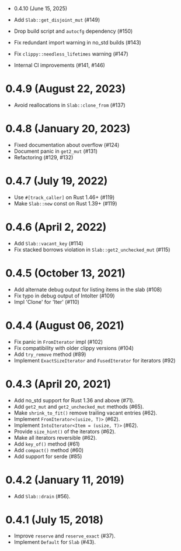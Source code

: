 * 0.4.10 (June 15, 2025)

* Add `Slab::get_disjoint_mut` (#149)
* Drop build script and `autocfg` dependency (#150)
* Fix redundant import warning in no_std builds (#143)
* Fix `clippy::needless_lifetimes` warning (#147)
* Internal CI improvements (#141, #146)

# 0.4.9 (August 22, 2023)

* Avoid reallocations in `Slab::clone_from` (#137)

# 0.4.8 (January 20, 2023)

* Fixed documentation about overflow (#124)
* Document panic in `get2_mut` (#131)
* Refactoring (#129, #132)

# 0.4.7 (July 19, 2022)

* Use `#[track_caller]` on Rust 1.46+ (#119)
* Make `Slab::new` const on Rust 1.39+ (#119)

# 0.4.6 (April 2, 2022)

* Add `Slab::vacant_key` (#114)
* Fix stacked borrows violation in `Slab::get2_unchecked_mut` (#115)

# 0.4.5 (October 13, 2021)

* Add alternate debug output for listing items in the slab (#108)
* Fix typo in debug output of IntoIter (#109)
* Impl 'Clone' for 'Iter' (#110)

# 0.4.4 (August 06, 2021)

* Fix panic in `FromIterator` impl (#102)
* Fix compatibility with older clippy versions (#104)
* Add `try_remove` method (#89)
* Implement `ExactSizeIterator` and `FusedIterator` for iterators (#92)

# 0.4.3 (April 20, 2021)

* Add no_std support for Rust 1.36 and above (#71).
* Add `get2_mut` and `get2_unchecked_mut` methods (#65).
* Make `shrink_to_fit()` remove trailing vacant entries (#62).
* Implement `FromIterator<(usize, T)>` (#62).
* Implement `IntoIterator<Item = (usize, T)>` (#62).
* Provide `size_hint()` of the iterators (#62).
* Make all iterators reversible (#62).
* Add `key_of()` method (#61)
* Add `compact()` method (#60)
* Add support for serde (#85)

# 0.4.2 (January 11, 2019)

* Add `Slab::drain` (#56).

# 0.4.1 (July 15, 2018)

* Improve `reserve` and `reserve_exact` (#37).
* Implement `Default` for `Slab` (#43).
